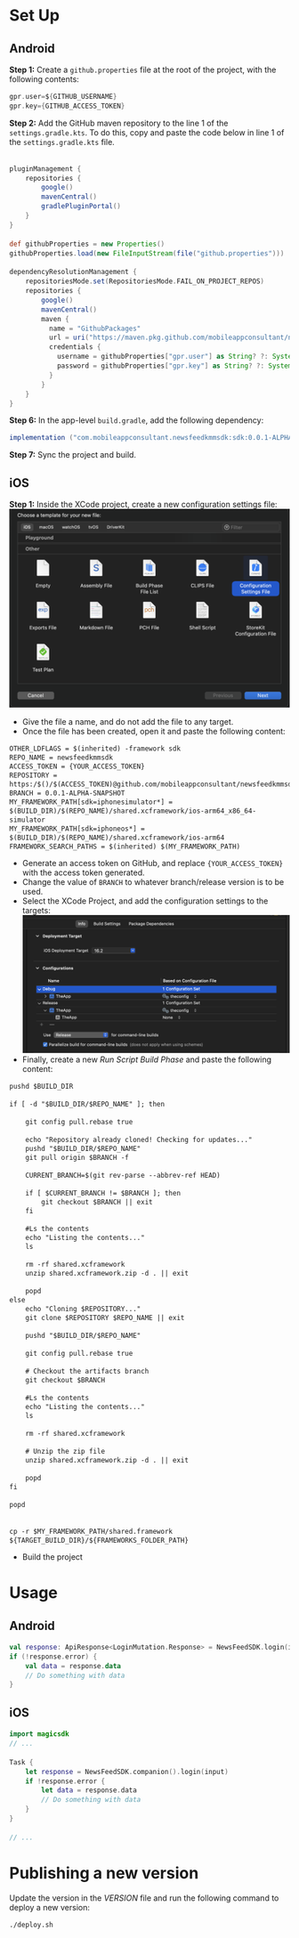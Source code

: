 # Set Up

## Android

**Step 1:** Create a `github.properties` file at the root of the project, with the following contents:

```groovy
gpr.user=${GITHUB_USERNAME}
gpr.key={GITHUB_ACCESS_TOKEN}
```

**Step 2:** Add the GitHub maven repository to the line 1 of the `settings.gradle.kts`. To do this, copy and paste the code below in line 1 of the `settings.gradle.kts` file.

```groovy

pluginManagement {
    repositories {
        google()
        mavenCentral()
        gradlePluginPortal()
    }
}

def githubProperties = new Properties()
githubProperties.load(new FileInputStream(file("github.properties")))

dependencyResolutionManagement {
    repositoriesMode.set(RepositoriesMode.FAIL_ON_PROJECT_REPOS)
    repositories {
        google()
        mavenCentral()
        maven {
          name = "GithubPackages"
          url = uri("https://maven.pkg.github.com/mobileappconsultant/newsfeedkmmsdk")
          credentials {
            username = githubProperties["gpr.user"] as String? ?: System.getenv("GPR_USER")
            password = githubProperties["gpr.key"] as String? ?: System.getenv("GPR_KEY")
          }
        }
    }
}
```
**Step 6:** In the app-level `build.gradle`, add the following dependency:
```groovy
implementation ("com.mobileappconsultant.newsfeedkmmsdk:sdk:0.0.1-ALPHA-SNAPSHOT")
```
**Step 7:** Sync the project and build.

## iOS

**Step 1:** Inside the XCode project, create a new configuration settings file:
<img src="screenshots/xcode_config.png" />
* Give the file a name, and do not add the file to any target.
* Once the file has been created, open it and paste the following content:

```
OTHER_LDFLAGS = $(inherited) -framework sdk
REPO_NAME = newsfeedkmmsdk
ACCESS_TOKEN = {YOUR_ACCESS_TOKEN}
REPOSITORY = https:/$()/$(ACCESS_TOKEN)@github.com/mobileappconsultant/newsfeedkmmsdk
BRANCH = 0.0.1-ALPHA-SNAPSHOT
MY_FRAMEWORK_PATH[sdk=iphonesimulator*] = $(BUILD_DIR)/$(REPO_NAME)/shared.xcframework/ios-arm64_x86_64-simulator
MY_FRAMEWORK_PATH[sdk=iphoneos*] = $(BUILD_DIR)/$(REPO_NAME)/shared.xcframework/ios-arm64
FRAMEWORK_SEARCH_PATHS = $(inherited) $(MY_FRAMEWORK_PATH)
```

* Generate an access token on GitHub, and replace `{YOUR_ACCESS_TOKEN}` with the access token generated.
* Change the value of `BRANCH` to whatever branch/release version is to be used.
* Select the XCode Project, and add the configuration settings to the targets:
  <img src="screenshots/add_config.png" />
* Finally, create a new *Run Script Build Phase* and paste the following content:

```shell
pushd $BUILD_DIR

if [ -d "$BUILD_DIR/$REPO_NAME" ]; then

    git config pull.rebase true

    echo "Repository already cloned! Checking for updates..."
    pushd "$BUILD_DIR/$REPO_NAME"
    git pull origin $BRANCH -f
    
    CURRENT_BRANCH=$(git rev-parse --abbrev-ref HEAD)
    
    if [ $CURRENT_BRANCH != $BRANCH ]; then
        git checkout $BRANCH || exit
    fi
    
    #Ls the contents
    echo "Listing the contents..."
    ls
    
    rm -rf shared.xcframework
    unzip shared.xcframework.zip -d . || exit
    
    popd
else
    echo "Cloning $REPOSITORY..."
    git clone $REPOSITORY $REPO_NAME || exit
    
    pushd "$BUILD_DIR/$REPO_NAME"
    
    git config pull.rebase true
    
    # Checkout the artifacts branch
    git checkout $BRANCH
    
    #Ls the contents
    echo "Listing the contents..."
    ls
    
    rm -rf shared.xcframework
    
    # Unzip the zip file
    unzip shared.xcframework.zip -d . || exit
    
    popd
fi

popd


cp -r $MY_FRAMEWORK_PATH/shared.framework ${TARGET_BUILD_DIR}/${FRAMEWORKS_FOLDER_PATH}
```

* Build the project

# Usage

## Android

```kotlin
val response: ApiResponse<LoginMutation.Response> = NewsFeedSDK.login(input)
if (!response.error) {
    val data = response.data
    // Do something with data
}
```

## iOS

```swift
import magicsdk
// ...

Task {
    let response = NewsFeedSDK.companion().login(input)
    if !response.error {
        let data = response.data
        // Do something with data
    } 
}

// ...
```

# Publishing a new version

Update the version in the *VERSION* file and run the following command to deploy a new version:
```shell
./deploy.sh
```